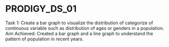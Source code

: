 # PRODIGY_DS_01
Task 1: Create a bar graph to visualize the distribution of categorize of continuous variable such as distribution of ages or genders in a population.
Aim Achieved: Created a bar graph and a line graph to understand the pattern of population in recent years.
